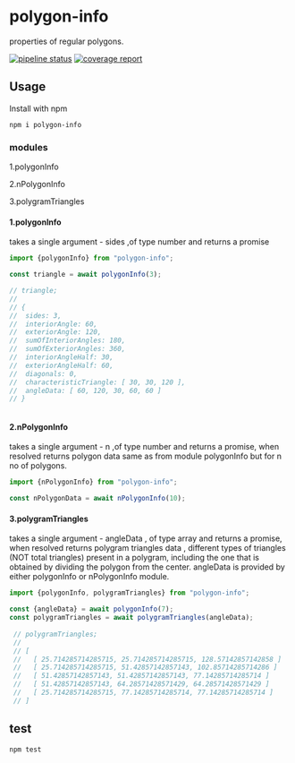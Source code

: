 # polygon-info

properties of regular polygons.


[![pipeline status](https://gitlab.com/indrajaala/polygon-info/badges/master/pipeline.svg)](https://gitlab.com/indrajaala/polygon-info/-/commits/master)
[![coverage report](https://gitlab.com/indrajaala/polygon-info/badges/master/coverage.svg)](https://gitlab.com/indrajaala/polygon-info/-/commits/master)


## Usage

Install with npm

```
npm i polygon-info
```
### modules

1.polygonInfo

2.nPolygonInfo

3.polygramTriangles

####  1.polygonInfo

takes a single argument - sides ,of type number and returns a promise

```javascript
import {polygonInfo} from "polygon-info";

const triangle = await polygonInfo(3);

// triangle; 
//
// {
//  sides: 3,
//  interiorAngle: 60,
//  exteriorAngle: 120,
//  sumOfInteriorAngles: 180,
//  sumOfExteriorAngles: 360,
//  interiorAngleHalf: 30,
//  exteriorAngleHalf: 60,
//  diagonals: 0,
//  characteristicTriangle: [ 30, 30, 120 ],
//  angleData: [ 60, 120, 30, 60, 60 ]
// }



```

####  2.nPolygonInfo

takes a single argument - n ,of type number and returns a promise, 
when resolved returns polygon data same as from module polygonInfo but for n no of polygons.

```javascript
import {nPolygonInfo} from "polygon-info";

const nPolygonData = await nPolygonInfo(10);
```
####  3.polygramTriangles

takes a single argument - angleData , of type array and returns a promise, 
when resolved returns polygram triangles data , different types of triangles (NOT total triangles) present in a polygram,
including the one that is obtained by dividing the polygon from the center.
angleData is provided by either polygonInfo or nPolygonInfo module.

```javascript
import {polygonInfo, polygramTriangles} from "polygon-info";

const {angleData} = await polygonInfo(7);
const polygramTriangles = await polygramTriangles(angleData);
 
 // polygramTriangles;
 //
 // [
 //   [ 25.714285714285715, 25.714285714285715, 128.57142857142858 ]
 //   [ 25.714285714285715, 51.42857142857143, 102.85714285714286 ]
 //   [ 51.42857142857143, 51.42857142857143, 77.14285714285714 ]
 //   [ 51.42857142857143, 64.28571428571429, 64.28571428571429 ]
 //   [ 25.714285714285715, 77.14285714285714, 77.14285714285714 ]
 // ]
```

##  test

```
npm test
```

